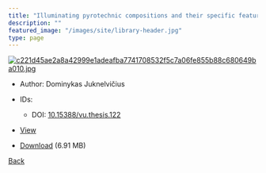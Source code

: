 ```yaml
---
title: "Illuminating pyrotechnic compositions and their specific features (Doctoral Dissertation)"
description: ""
featured_image: "/images/site/library-header.jpg"
type: page
---
```


<a href="https://drive.google.com/uc?export=view&id=1VU1BhXV_3icFoajMGaJGn69VUhDfd7KG" target="_blank">![c221d45ae2a8a42999e1adeafba7741708532f5c7a06fe855b88c680649ba010.jpg](https://drive.google.com/uc?export=view&id=1Nh8DfF3Y0Q7y2f5ooAAzFG73kDiGaX6I)</a>
* Author: Dominykas Juknelvičius
* IDs:
  * DOI: <a href="https://dx.doi.org/10.15388/vu.thesis.122" target="_blank">10.15388/vu.thesis.122</a>
* <a href="https://drive.google.com/uc?export=view&id=1VU1BhXV_3icFoajMGaJGn69VUhDfd7KG" target="_blank">View</a>

* [Download](https://drive.google.com/uc?export=download&id=1VU1BhXV_3icFoajMGaJGn69VUhDfd7KG) (6.91 MB)

[Back](/library/)
